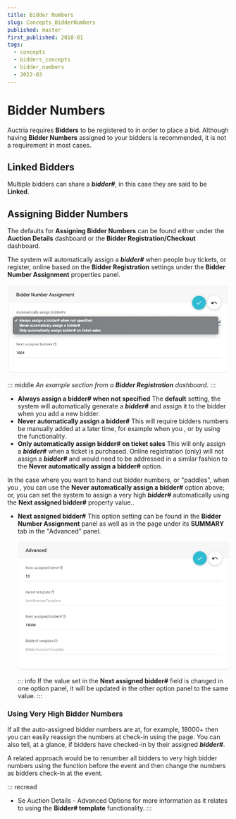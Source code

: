 ```yaml
---
title: Bidder Numbers
slug: Concepts_BidderNumbers
published: master
first_published: 2010-01
tags:
  - concepts
  - bidders_concepts
  - bidder_numbers
  - 2022-03
---
```


# Bidder Numbers <Updated/>

Auctria requires **Bidders** to be registered to in order to place a bid. Although having **Bidder Numbers** assigned to your bidders is recommended, it is not a requirement in most cases.

<HRDiv/>

## Linked Bidders

Multiple bidders can share a **_bidder#_**, in this case they are said to be **Linked**.

<Linked slug="SharingBidderNumbers"/>
<Linked slug="LinkMergeBidders"/>

<HRDiv/>

## Assigning Bidder Numbers

The defaults for **Assigning Bidder Numbers** can be found either under the **Auction Details** dashboard or the **Bidder Registration/Checkout** dashboard.

<Linked slug="AuctionDetails"/>
<Linked slug="BidderRegistration"/>

The system will automatically assign a **_bidder#_** when people buy tickets, or register, online based on the **Bidder Registration** settings under the **Bidder Number Assignment** properties panel.

![img](./index.assets/BidderNumberOptions.png)

::: middle
*An example <IndexLink slug="BidderRegistration" anchor="bidder-number-assignment"/> section from a __Bidder Registration__ dashboard.*
:::

- **Always assign a bidder# when not specified**
  The **default** setting, the system will automatically generate a **_bidder#_** and assign it to the bidder when you <IndexLink slug="AddBidder">add a new bidder</IndexLink>.
- **Never automatically assign a bidder#**
  This will require bidders numbers be manually added at a later time, for example when you <IndexLink slug="CheckIn"/>, or by using the <IndexLink slug="BidderNumbering"/> functionality.
- **Only automatically assign bidder# on ticket sales**
  This will only assign a **_bidder#_** when a ticket is purchased. <IndexLink slug="BidderRegistration">Online registration</IndexLink> (only) will not assign a **_bidder#_** and would need to be addressed in a similar fashion to the **Never automatically assign a bidder#** option.

In the case where you want to hand out bidder numbers, or "paddles", when you <IndexLink slug="CheckIn"/>, you can use the **Never automatically assign a bidder#** option above; or, you can set the system to assign a very high **_bidder#_** automatically using the **Next assigned bidder#** property value..

- **Next assigned bidder#**
  This option setting can be found in the **Bidder Number Assignment** panel as well as in the <IndexLink slug="AuctionDetails"/> page under its **SUMMARY** tab in the "Advanced" panel.

  ![img](./index.assets/AuctionDetails_Summary_Advanced.png)

  ::: info
  If the value set in the **Next assigned bidder#** field is changed in one option panel, it will be updated in the other option panel to the same value.
  :::

### Using Very High Bidder Numbers

If all the auto-assigned bidder numbers are at, for example, 18000+ then you can easily reassign the numbers at check-in using the <IndexLink slug="CheckIn"/> page. You can also tell, at a glance, if bidders have checked-in by their assigned **_bidder#_**.

A related approach would be to renumber all bidders to very high bidder numbers using the <IndexLink slug="BidderNumbering"/> function before the event and then change the numbers as bidders check-in at the event.

<HRDiv/>

::: recread
- Se <IndexLink slug="AuctionDetails" anchor="advanced-options">Auction Details - Advanced Options</IndexLink> for more information as it relates to using the **Bidder# template** functionality.
:::

<ChildPages/>
<Revised date="2022-03-29"/>
